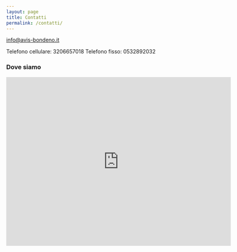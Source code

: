 ```yaml
---
layout: page
title: Contatti
permalink: /contatti/
---
```

[info@avis-bondeno.it](mailto:info@avis-bondeno.it)

Telefono cellulare: 3206657018
Telefono fisso: 0532892032

### Dove siamo
<iframe src="https://www.google.com/maps/embed?pb=!1m18!1m12!1m3!1d2826.759203594954!2d11.409951214943833!3d44.88754907975646!2m3!1f0!2f0!3f0!3m2!1i1024!2i768!4f13.1!3m3!1m2!1s0x477fae1a00709f15%3A0x49d1b700689274ca!2sVia+dei+Mille%2C+44012+Bondeno+FE!5e0!3m2!1sen!2sit!4v1467220716584" width="600" height="450" frameborder="0" style="border:0" allowfullscreen></iframe>
